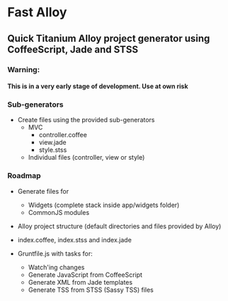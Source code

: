 # Fast Alloy
## Quick Titanium Alloy project generator using CoffeeScript, Jade and STSS

### Warning:
#### This is in a very early stage of development. Use at own risk

### Sub-generators
- Create files using the provided sub-generators
    - MVC
        - controller.coffee
        - view.jade
        - style.stss
    - Individual files (controller, view or style)
    
### Roadmap
- Generate files for
    - Widgets (complete stack inside app/widgets folder)
    - CommonJS modules
    
- Alloy project structure (default directories and files provided by Alloy)
- index.coffee, index.stss and index.jade
- Gruntfile.js with tasks for:
    - Watch'ing changes
    - Generate JavaScript from CoffeeScript
    - Generate XML from Jade templates
    - Generate TSS from STSS (Sassy TSS) files